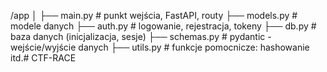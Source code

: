 /app
│
├── main.py               # punkt wejścia, FastAPI, routy
├── models.py             # modele danych
├── auth.py               # logowanie, rejestracja, tokeny
├── db.py                 # baza danych (inicjalizacja, sesje)
├── schemas.py            # pydantic - wejście/wyjście danych
├── utils.py              # funkcje pomocnicze: hashowanie itd.#   C T F - R A C E  
 